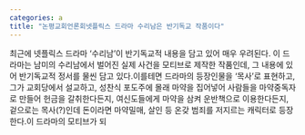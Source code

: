 ```yaml
---
categories: a
title: "논평교회언론회넷플릭스 드라마 수리남은 반기독교 작품이다"
---
```

최근에 넷플릭스 드라마 ‘수리남’이 반기독교적 내용을 담고 있어 매우 우려된다. 이 드라마는 남미의 수리남에서 벌어진 실제 사건을 모티브로 제작한 작품인데, 그 내용에 있어 반기독교적 정서를 물씬 담고 있다.이를테면 드라마의 등장인물을 ‘목사’로 표현하고, 그가 교회당에서 설교하고, 성찬식 포도주에 몰래 마약을 집어넣어 사람들을 마약중독자로 만들어 헌금을 갈취한다든지, 여신도들에게 마약을 삼켜 운반책으로 이용한다든지, 겉으로는 목사(?)인데 돈이라면 마약밀매, 살인 등 온갖 범죄를 저지르는 캐릭터로 등장한다.이 드라마의 모티브가 되